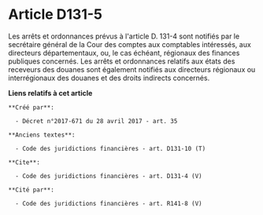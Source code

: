 # Article D131-5

Les arrêts et ordonnances prévus à l'article D. 131-4 sont notifiés par le secrétaire général de la Cour des comptes aux
comptables intéressés, aux directeurs départementaux, ou, le cas échéant, régionaux des finances publiques concernés. Les
arrêts et ordonnances relatifs aux états des receveurs des douanes sont également notifiés aux directeurs régionaux ou
interrégionaux des douanes et des droits indirects concernés.

**Liens relatifs à cet article**

	**Créé par**:

	  - Décret n°2017-671 du 28 avril 2017 - art. 35

	**Anciens textes**:

	  - Code des juridictions financières - art. D131-10 (T)

	**Cite**:

	  - Code des juridictions financières - art. D131-4 (V)

	**Cité par**:

	  - Code des juridictions financières - art. R141-8 (V)
